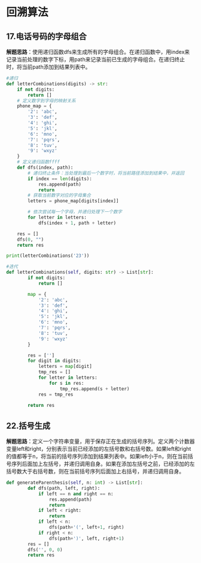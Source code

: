 # 回溯算法
## 17.电话号码的字母组合
**解题思路**：使用递归函数dfs来生成所有的字母组合。在递归函数中，用index来记录当前处理的数字下标，用path来记录当前已生成的字母组合。在递归终止时，将当前path添加到结果列表中。
```Python
#递归
def letterCombinations(digits) -> str:
    if not digits:
        return []
    # 定义数字到字母的映射关系
    phone_map = {
        '2': 'abc',
        '3': 'def',
        '4': 'ghi',
        '5': 'jkl',
        '6': 'mno',
        '7': 'pqrs',
        '8': 'tuv',
        '9': 'wxyz'
    }
    # 定义递归函数ffff
    def dfs(index, path):
        # 递归终止条件：当处理到最后一个数字时，将当前路径添加到结果中，并返回
        if index == len(digits):
            res.append(path)
            return
        # 获取当前数字对应的字母集合
        letters = phone_map[digits[index]]

        # 依次尝试每一个字母，并递归处理下一个数字
        for letter in letters:
            dfs(index + 1, path + letter)

    res = []
    dfs(0, "")
    return res

print(letterCombinations('23'))

#迭代
def letterCombinations(self, digits: str) -> List[str]:
        if not digits:
            return []

        map = {
            '2': 'abc',
            '3': 'def',
            '4': 'ghi',
            '5': 'jkl',
            '6': 'mno',
            '7': 'pqrs',
            '8': 'tuv',
            '9': 'wxyz'
        }

        res = ['']
        for digit in digits:
            letters = map[digit]
            tmp_res = []
            for letter in letters:
                for s in res:
                    tmp_res.append(s + letter)
            res = tmp_res
        
        return res
```

## 22.括号生成
**解题思路**：定义一个字符串变量，用于保存正在生成的括号序列。定义两个计数器变量left和right，分别表示当前已经添加的左括号数和右括号数。如果left和right的值都等于n，将当前的括号序列添加到结果列表中。如果left小于n，则在当前括号序列后面加上左括号，并递归调用自身。如果在添加左括号之前，已经添加的左括号数大于右括号数，则在当前括号序列后面加上右括号，并递归调用自身。
```Python
def generateParenthesis(self, n: int) -> List[str]:
        def dfs(path, left, right):
            if left == n and right == n:
                res.append(path)
                return
            if left < right:
                return 
            if left < n:
                dfs(path+'(', left+1, right)
            if right < n:
                dfs(path+')', left, right+1)
        res = []
        dfs('', 0, 0)
        return res
```

